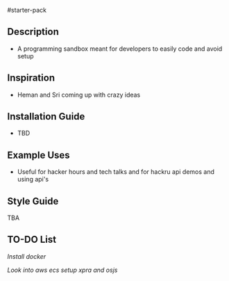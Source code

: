 #starter-pack

## Description
* A programming sandbox meant for developers to easily code and avoid setup

## Inspiration
* Heman and Sri coming up with crazy ideas

## Installation Guide
* TBD

## Example Uses

* Useful for hacker hours and tech talks and for hackru api demos and using api's

## Style Guide

TBA

## TO-DO List

*Install docker*

*Look into aws ecs*
*setup xpra and osjs*
